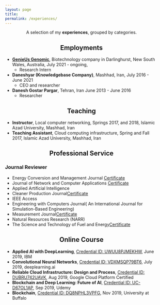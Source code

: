 ```yaml
---
layout: page
title: 
permalink: /experiences/
---
```


<p align="center">
A selection of my <b>experiences</b>, grouped by categories.
</p>

## <center>Employments</center>

- [**GenieUs Genomic**](https://genieus.co/), Biotechnology company in Darlinghurst, New South Wales, Australia,  July 2021 - ongoing,
  * Research Intern
- **Daneshyar (Knowledgebase Company)**, Mashhad, Iran,  July 2016 - June 2021
  * CEO and researcher
- **Danesh Gostar Pargar**, Tehran, Iran June 2013 - June 2016
  * Researcher 


## <center>Teaching</center>

- **Instructor**, Local computer networking, Springs 2017, and 2018, Islamic Azad University, Mashhad, Iran
- **Teaching Assistant**, Cloud computing infrastructure, Spring and Fall 2017, Islamic Azad University, Mashhad, Iran

## <center>Professional Service</center>


### Journal Reviewer

- Energy Conversion and Management Journal <a href="/files/Certificate_ECM_Recognised.pdf">Certificate</a>
- Journal of Network and Computer Applications <a href="/files/ReviewCertificate.pdf">Certificate</a>
- Applied Artificial Intelligence
- Cleaner Production Journal<a href="/files/Certificate_JCLP_Recognised (1).pdf">Certificate</a>
- IEEE Access
- Engineering with Computers Journal( An International Journal for Simulation-Based Engineering)
- Measurement Journal<a href="/files/Certificate_MEASUR_Recognised (1).pdf">Certificate</a>
- Natural Resources Research (NARR)
- The Science and Technology of Fuel and Energy<a href="/files/Certificate_JFUE_Recognised.pdf">Certificate</a>

## <center>Online Course</center>

- **Applied AI with DeepLearning**, [Credential ID: UWUU8PJMEKHW](https://www.coursera.org/account/accomplishments/verify/UWUU8PJMEKHW),  June 2019, IBM
- **Convolutional Neural Networks**, [Credential ID: VDXMSQP79BT6](https://www.coursera.org/account/accomplishments/verify/VDXMSQP79BT6),  July 2019, deeplearning.ai
- **Reliable Cloud Infrastructure: Design and Process**, [Credential ID: DUBRU742UAVK](https://www.coursera.org/account/accomplishments/certificate/DUBRU742UAVK), Aug 2019, Google Cloud Platform Certified
- **Blockchain and Deep Learning: Future of AI**, [Credential ID: UC-D67OL1AP](http://ude.my/UC-D67OL1AP), Sep 2019, Udemy
- **Blockchain**, [Credential ID: DQ8NPHL3VPFG](https://www.coursera.org/account/accomplishments/specialization/certificate/DQ8NPHL3VPFG), Nov 2019, University at Buffalo
